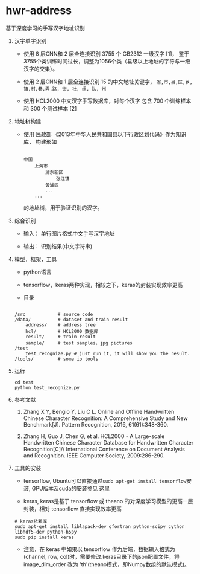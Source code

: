 # hwr-address

基于深度学习的手写汉字地址识别

1. 汉字单字识别

	* 使用 8 层CNN和 2 层全连接识别 3755 个 GB2312 一级汉字 [1]， 鉴于3755个类训练时间过长，调整为1056个类（县级以上地址的字符与一级汉字的交集）。

	* 使用 2 层CNN和 1 层全连接识别 15 的中文地址关键字， ```省,市,县,区,乡,镇,村,巷,弄,路, 街, 社, 组, 队, 州```

	* 使用 HCL2000 中文汉字手写数据库，对每个汉字 包含 700 个训练样本和 300 个测试样本 [2]

2. 地址树构建

	* 使用 民政部 《2013年中华人民共和国县以下行政区划代码》作为知识库， 构建形如

		```
	
		中国
			上海市
				浦东新区
					张江镇
				黄浦区
				...
			...
	
		```

		的地址树，用于验证识别的汉字。

3. 综合识别

	* 输入： 单行图片格式中文手写汉字地址

	* 输出： 识别结果(中文字符串)

4. 模型，框架，工具

	* python语言

	* tensorflow，keras两种实现，相较之下，keras的封装实现效率更高

	* 目录

	```	
	
	/src 			# source code
	/data/ 			# dataset and train result
		address/	# address tree
		hcl/		# HCL2000 数据库
		result/		# train result
		sample/		# test samples，jpg pictures
	/test
		test_recognize.py # just run it, it will show you the result.
	/tools/			# some io tools

	```
5. 运行
	```
	cd test
	python test_recognize.py

	```
6. 参考文献

	1. Zhang X Y, Bengio Y, Liu C L. Online and Offline Handwritten Chinese Character Recognition: A Comprehensive Study and New Benchmark[J]. Pattern Recognition, 2016, 61(61):348-360.

	2. Zhang H, Guo J, Chen G, et al. HCL2000 - A Large-scale Handwritten Chinese Character Database for Handwritten Character Recognition[C]// International Conference on Document Analysis and Recognition. IEEE Computer Society, 2009:286-290.

7. 工具的安装

	* tensorflow, Ubuntu可以直接通过``` sudo apt-get install tensorflow ```安装, GPU版本及cuda的安装参见 [这里](http://blog.csdn.net/zhaoyu106/article/details/52793183)

	* keras, keras是基于 tensorflow 或 theano 的对深度学习模型的更高一层封装，相对 tensorflow 直接实现效率更高

	```
	# keras依赖库
	sudo apt-get install liblapack-dev gfortran python-scipy cython libhdf5-dev python-h5py
	sudo pip install keras
	```

	* 注意，在 keras 中如果以 tensorflow 作为后端，数据输入格式为 (channel, row, col)时，需要修改.keras目录下的json配置文件，将 image_dim_order 改为 'th'(theano模式，即Numpy数组的默认模式)。

